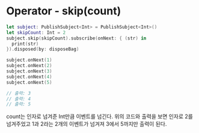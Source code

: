 # Operator - skip(count)
```Swift
let subject: PublishSubject<Int> = PublishSubject<Int>()
let skipCount: Int = 2
subject.skip(skipCount).subscribe(onNext: { (str) in
  print(str)
}).disposed(by: disposeBag)

subject.onNext(1)
subject.onNext(2)
subject.onNext(3)
subject.onNext(4)
subject.onNext(5)

// 출력: 3
// 출력: 4
// 출력: 5
```
count는 인자로 넘겨준 Int만큼 이벤트를 넘긴다.
위의 코드와 출력을 보면 인자로 2를 넘겨주었고 1과 2라는 2개의 이벤트가 넘겨져 3에서 5까지만 출력이 된다.
